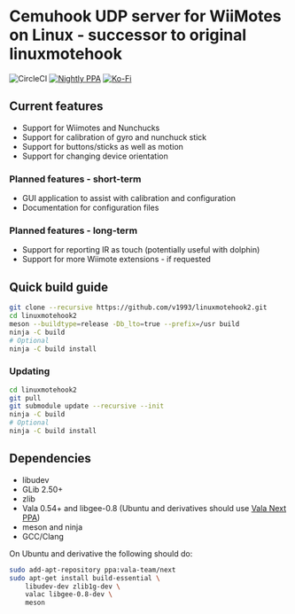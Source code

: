 # Cemuhook UDP server for WiiMotes on Linux - successor to original linuxmotehook

![CircleCI](https://img.shields.io/circleci/build/github/v1993/linuxmotehook2)
[![Nightly PPA](https://img.shields.io/badge/Nightly%20builds-PPA-orange)](https://ko-fi.com/v19930312)
[![Ko-Fi](https://img.shields.io/badge/support-Ko--Fi-brightgreen)](https://ko-fi.com/v19930312)

## Current features

* Support for Wiimotes and Nunchucks
* Support for calibration of gyro and nunchuck stick
* Support for buttons/sticks as well as motion
* Support for changing device orientation

### Planned features - short-term

* GUI application to assist with calibration and configuration
* Documentation for configuration files

### Planned features - long-term

* Support for reporting IR as touch (potentially useful with dolphin)
* Support for more Wiimote extensions - if requested

## Quick build guide

```bash
git clone --recursive https://github.com/v1993/linuxmotehook2.git
cd linuxmotehook2
meson --buildtype=release -Db_lto=true --prefix=/usr build
ninja -C build
# Optional
ninja -C build install
```

### Updating
```bash
cd linuxmotehook2
git pull
git submodule update --recursive --init
ninja -C build
# Optional
ninja -C build install
```

## Dependencies
* libudev
* GLib 2.50+
* zlib
* Vala 0.54+ and libgee-0.8 (Ubuntu and derivatives should use [Vala Next PPA](https://launchpad.net/~vala-team/+archive/ubuntu/next))
* meson and ninja
* GCC/Clang

On Ubuntu and derivative the following should do:

```bash
sudo add-apt-repository ppa:vala-team/next
sudo apt-get install build-essential \
    libudev-dev zlib1g-dev \
    valac libgee-0.8-dev \  
    meson
```
